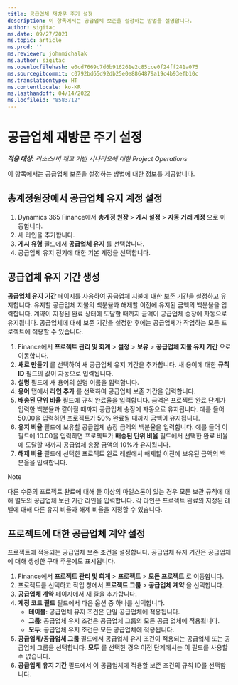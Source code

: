 ```yaml
---
title: 공급업체 재방문 주기 설정
description: 이 항목에서는 공급업체 보존을 설정하는 방법을 설명합니다.
author: sigitac
ms.date: 09/27/2021
ms.topic: article
ms.prod: ''
ms.reviewer: johnmichalak
ms.author: sigitac
ms.openlocfilehash: e0cd7669c7d6b916261e2c85cce0f24ff241a075
ms.sourcegitcommit: c0792bd65d92db25e0e8864879a19c4b93efb10c
ms.translationtype: HT
ms.contentlocale: ko-KR
ms.lasthandoff: 04/14/2022
ms.locfileid: "8583712"
---
```

# <a name="set-up-vendor-retention"></a>공급업체 재방문 주기 설정

_**적용 대상:** 리소스/비 재고 기반 시나리오에 대한 Project Operations_

이 항목에서는 공급업체 보존을 설정하는 방법에 대한 정보를 제공합니다.

## <a name="set-up-a-vendor-retention-account-in-general-ledger"></a>총계정원장에서 공급업체 유지 계정 설정

1. Dynamics 365 Finance에서 **총계정 원장** > **게시 설정** > **자동 거래 계정** 으로 이동합니다.
2. 새 라인을 추가합니다.
3. **게시 유형** 필드에서 **공급업체 유지** 를 선택합니다.
4. 공급업체 유지 전기에 대한 기본 계정을 선택합니다.

## <a name="create-vendor-retention-terms"></a>공급업체 유지 기간 생성

**공급업체 유지 기간** 페이지를 사용하여 공급업체 지불에 대한 보존 기간을 설정하고 유지합니다. 유지할 공급업체 지불의 백분율과 해제할 이전에 유지된 금액의 백분율을 입력합니다. 계약이 지정된 완료 상태에 도달할 때까지 금액이 공급업체 송장에 자동으로 유지됩니다. 공급업체에 대해 보존 기간을 설정한 후에는 공급업체가 작업하는 모든 프로젝트에 적용할 수 있습니다.

1. Finance에서 **프로젝트 관리 및 회계** > **설정** > **보유** > **공급업체 지불 유지 기간** 으로 이동합니다.
2. **새로 만들기** 를 선택하여 새 공급업체 유지 기간을 추가합니다. 새 용어에 대한 **규칙 ID** 필드의 값이 자동으로 입력됩니다. 
3. **설명** 필드에 새 용어의 설명 이름을 입력합니다.
4. **용어** 탭에서 **라인 추가** 를 선택하여 공급업체 보존 기간을 입력합니다.
5. **배송된 단위 비율** 필드에 규칙 완료율을 입력합니다. 금액은 프로젝트 완료 단계가 입력한 백분율과 같아질 때까지 공급업체 송장에 자동으로 유지됩니다. 예를 들어 50.00을 입력하면 프로젝트가 50% 완료될 때까지 금액이 유지됩니다.
6. **유지 비율** 필드에 보유할 공급업체 송장 금액의 백분율을 입력합니다. 예를 들어 이 필드에 10.00을 입력하면 프로젝트가 **배송된 단위 비율** 필드에서 선택한 완료 비율에 도달할 때까지 공급업체 송장 금액의 10%가 유지됩니다.
7. **해제 비율** 필드에 선택한 프로젝트 완료 레벨에서 해제할 이전에 보유된 금액의 백분율을 입력합니다.

> [!NOTE]
> 다른 수준의 프로젝트 완료에 대해 둘 이상의 마일스톤이 있는 경우 모든 보관 규칙에 대해 별도의 공급업체 보관 기간 라인을 입력합니다. 각 라인은 프로젝트 완료의 지정된 레벨에 대해 다른 유지 비율과 해제 비율을 지정할 수 있습니다.

## <a name="set-up-a-vendor-agreement-for-the-project"></a>프로젝트에 대한 공급업체 계약 설정

프로젝트에 적용되는 공급업체 보존 조건을 설정합니다. 공급업체 유지 기간은 공급업체에 대해 생성한 구매 주문에도 표시됩니다.

1. Finance에서 **프로젝트 관리 및 회계** > **프로젝트** > **모든 프로젝트** 로 이동합니다. 
2. 프로젝트를 선택하고 작업 창에서 **프로젝트 그룹** > **공급업체 계약** 을 선택합니다.
3. **공급업체 계약** 페이지에서 새 줄을 추가합니다.
4. **계정 코드 필드** 필드에서 다음 옵션 중 하나를 선택합니다.
   - **테이블**: 공급업체 유지 조건은 단일 공급업체에 적용됩니다.
   - **그룹**: 공급업체 유지 조건은 공급업체 그룹의 모든 공급 업체에 적용됩니다.
   - **모두**: 공급업체 유지 조건은 모든 공급업체에 적용됩니다.
5. **공급업체/공급업체 그룹** 필드에서 공급업체 유지 조건이 적용되는 공급업체 또는 공급업체 그룹을 선택합니다. **모두** 를 선택한 경우 이전 단계에서는 이 필드를 사용할 수 없습니다.
6. **공급업체 유지 기간** 필드에서 이 공급업체에 적용할 보존 조건의 규칙 ID를 선택합니다.


